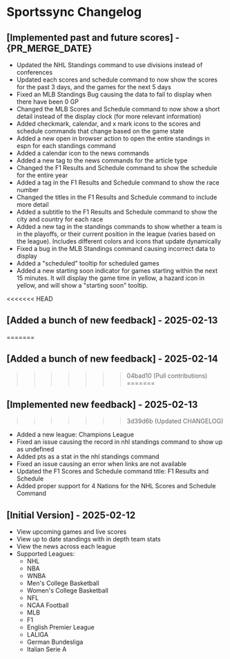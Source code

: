 # Sportssync Changelog

## [Implemented past and future scores] - {PR_MERGE_DATE}

- Updated the NHL Standings command to use divisions instead of conferences
- Updated each scores and schedule command to now show the scores for the past 3 days, and the games for the next 5 days
- Fixed an MLB Standings Bug causing the data to fail to display when there have been 0 GP
- Changed the MLB Scores and Schedule command to now show a short detail instead of the display clock (for more relevant information)
- Added checkmark, calendar, and x mark icons to the scores and schedule commands that change based on the game state
- Added a new open in browser action to open the entire standings in espn for each standings command
- Added a calendar icon to the news commands
- Added a new tag to the news commands for the article type
- Changed the F1 Results and Schedule command to show the schedule for the entire year
- Added a tag in the F1 Results and Schedule command to show the race number
- Changed the titles in the F1 Results and Schedule command to include more detail
- Added a subtitle to the F1 Results and Schedule command to show the city and country for each race
- Added a new tag in the standings commands to show whether a team is in the playoffs, or their current position in the league (varies based on the league). Includes different colors and icons that update dynamically
- Fixed a bug in the MLB Standings command causing incorrect data to display
- Added a "scheduled" tooltip for scheduled games
- Added a new starting soon indicator for games starting within the next 15 minutes. It will display the game time in yellow, a hazard icon in yellow, and will show a "starting soon" tooltip.

<<<<<<< HEAD
## [Added a bunch of new feedback] - 2025-02-13
=======
## [Added a bunch of new feedback] - 2025-02-14
>>>>>>> 04bad10 (Pull contributions)
=======
## [Implemented new feedback] - 2025-02-13
>>>>>>> 3d39d6b (Updated CHANGELOG)

- Added a new league: Champions League
- Fixed an issue causing the record in nhl standings command to show up as undefined
- Added pts as a stat in the nhl standings command
- Fixed an issue causing an error when links are not available
- Updated the F1 Scores and Schedule command title: F1 Results and Schedule
- Added proper support for 4 Nations for the NHL Scores and Schedule Command

## [Initial Version] - 2025-02-12

- View upcoming games and live scores
- View up to date standings with in depth team stats
- View the news across each league
- Supported Leagues:
  - NHL
  - NBA
  - WNBA
  - Men's College Basketball
  - Women's College Basketball
  - NFL
  - NCAA Football
  - MLB
  - F1
  - English Premier League
  - LALIGA
  - German Bundesliga
  - Italian Serie A
